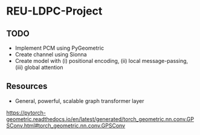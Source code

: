 # REU-LDPC-Project

## TODO
- Implement PCM using PyGeometric
- Create channel using Sionna
- Create model with (i) positional encoding, (ii) local message-passing, (iii) global attention

## Resources

- General, powerful, scalable graph transformer layer
   
https://pytorch-geometric.readthedocs.io/en/latest/generated/torch_geometric.nn.conv.GPSConv.html#torch_geometric.nn.conv.GPSConv
